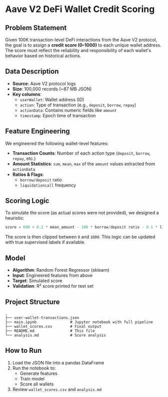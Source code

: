 # Aave V2 DeFi Wallet Credit Scoring

## Problem Statement

Given 100K transaction-level DeFi interactions from the Aave V2 protocol, the goal is to assign a **credit score (0–1000)** to each unique wallet address. The score must reflect the reliability and responsibility of each wallet's behavior based on historical actions.

## Data Description

- **Source**: Aave V2 protocol logs
- **Size**: 100,000 records (~87 MB JSON)
- **Key columns**:
  - `userWallet`: Wallet address (ID)
  - `action`: Type of transaction (e.g., `deposit`, `borrow`, `repay`)
  - `actionData`: Contains numeric fields like `amount`
  - `timestamp`: Epoch time of transaction

## Feature Engineering

We engineered the following wallet-level features:

- **Transaction Counts**: Number of each action type (`deposit`, `borrow`, `repay`, etc.)
- **Amount Statistics**: `sum`, `mean`, `max` of the `amount` values extracted from `actionData`
- **Ratios & Flags**:
  - `borrow/deposit` ratio
  - `liquidationcall` frequency

## Scoring Logic

To simulate the score (as actual scores were not provided), we designed a heuristic:

```python
score = 600 + 0.2 * mean_amount - 100 * borrow/deposit ratio - 0.1 * liquidationcount
```

The score is then clipped between `0` and `1000`. This logic can be updated with true supervised labels if available.

## Model

- **Algorithm**: Random Forest Regressor (sklearn)
- **Input**: Engineered features from above
- **Target**: Simulated score
- **Validation**: R² score printed for test set

## Project Structure

```
.
├── user-wallet-transactions.json
├── main.ipynb               # Jupyter notebook with full pipeline
├── wallet_scores.csv        # Final output
├── README.md                # This file
└── analysis.md              # Score analysis
```

## How to Run

1. Load the JSON file into a pandas DataFrame
2. Run the notebook to:
   - Generate features
   - Train model
   - Score all wallets
3. Review `wallet_scores.csv` and `analysis.md`
